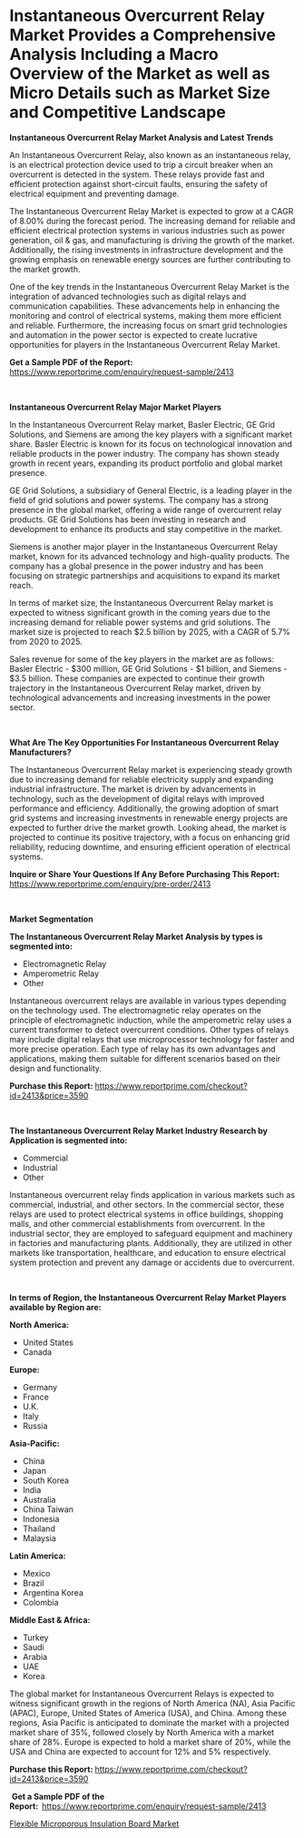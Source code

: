 <p><h1>Instantaneous Overcurrent Relay Market Provides a Comprehensive Analysis Including a Macro Overview of the Market as well as Micro Details such as Market Size and Competitive Landscape</h1></p><p><strong>Instantaneous Overcurrent Relay Market Analysis and Latest Trends</strong></p>
<p><p>An Instantaneous Overcurrent Relay, also known as an instantaneous relay, is an electrical protection device used to trip a circuit breaker when an overcurrent is detected in the system. These relays provide fast and efficient protection against short-circuit faults, ensuring the safety of electrical equipment and preventing damage.</p><p>The Instantaneous Overcurrent Relay Market is expected to grow at a CAGR of 8.00% during the forecast period. The increasing demand for reliable and efficient electrical protection systems in various industries such as power generation, oil & gas, and manufacturing is driving the growth of the market. Additionally, the rising investments in infrastructure development and the growing emphasis on renewable energy sources are further contributing to the market growth.</p><p>One of the key trends in the Instantaneous Overcurrent Relay Market is the integration of advanced technologies such as digital relays and communication capabilities. These advancements help in enhancing the monitoring and control of electrical systems, making them more efficient and reliable. Furthermore, the increasing focus on smart grid technologies and automation in the power sector is expected to create lucrative opportunities for players in the Instantaneous Overcurrent Relay Market.</p></p>
<p><strong>Get a Sample PDF of the Report:&nbsp;</strong> <a href="https://www.reportprime.com/enquiry/request-sample/2413">https://www.reportprime.com/enquiry/request-sample/2413</a></p>
<p>&nbsp;</p>
<p><strong>Instantaneous Overcurrent Relay Major Market Players</strong></p>
<p><p>In the Instantaneous Overcurrent Relay market, Basler Electric, GE Grid Solutions, and Siemens are among the key players with a significant market share. Basler Electric is known for its focus on technological innovation and reliable products in the power industry. The company has shown steady growth in recent years, expanding its product portfolio and global market presence.</p><p>GE Grid Solutions, a subsidiary of General Electric, is a leading player in the field of grid solutions and power systems. The company has a strong presence in the global market, offering a wide range of overcurrent relay products. GE Grid Solutions has been investing in research and development to enhance its products and stay competitive in the market.</p><p>Siemens is another major player in the Instantaneous Overcurrent Relay market, known for its advanced technology and high-quality products. The company has a global presence in the power industry and has been focusing on strategic partnerships and acquisitions to expand its market reach.</p><p>In terms of market size, the Instantaneous Overcurrent Relay market is expected to witness significant growth in the coming years due to the increasing demand for reliable power systems and grid solutions. The market size is projected to reach $2.5 billion by 2025, with a CAGR of 5.7% from 2020 to 2025.</p><p>Sales revenue for some of the key players in the market are as follows: Basler Electric - $300 million, GE Grid Solutions - $1 billion, and Siemens - $3.5 billion. These companies are expected to continue their growth trajectory in the Instantaneous Overcurrent Relay market, driven by technological advancements and increasing investments in the power sector.</p></p>
<p>&nbsp;</p>
<p><strong>What Are The Key Opportunities For Instantaneous Overcurrent Relay Manufacturers?</strong></p>
<p><p>The Instantaneous Overcurrent Relay market is experiencing steady growth due to increasing demand for reliable electricity supply and expanding industrial infrastructure. The market is driven by advancements in technology, such as the development of digital relays with improved performance and efficiency. Additionally, the growing adoption of smart grid systems and increasing investments in renewable energy projects are expected to further drive the market growth. Looking ahead, the market is projected to continue its positive trajectory, with a focus on enhancing grid reliability, reducing downtime, and ensuring efficient operation of electrical systems.</p></p>
<p><strong>Inquire or Share Your Questions If Any Before Purchasing This Report:</strong> <a href="https://www.reportprime.com/enquiry/pre-order/2413">https://www.reportprime.com/enquiry/pre-order/2413</a></p>
<p>&nbsp;</p>
<p><strong>Market Segmentation</strong></p>
<p><strong>The Instantaneous Overcurrent Relay Market Analysis by types is segmented into:</strong></p>
<p><ul><li>Electromagnetic Relay</li><li>Amperometric Relay</li><li>Other</li></ul></p>
<p><p>Instantaneous overcurrent relays are available in various types depending on the technology used. The electromagnetic relay operates on the principle of electromagnetic induction, while the amperometric relay uses a current transformer to detect overcurrent conditions. Other types of relays may include digital relays that use microprocessor technology for faster and more precise operation. Each type of relay has its own advantages and applications, making them suitable for different scenarios based on their design and functionality.</p></p>
<p><strong>Purchase this Report:&nbsp;</strong><a href="https://www.reportprime.com/checkout?id=2413&price=3590">https://www.reportprime.com/checkout?id=2413&price=3590</a></p>
<p>&nbsp;</p>
<p><strong>The Instantaneous Overcurrent Relay Market Industry Research by Application is segmented into:</strong></p>
<p><ul><li>Commercial</li><li>Industrial</li><li>Other</li></ul></p>
<p><p>Instantaneous overcurrent relay finds application in various markets such as commercial, industrial, and other sectors. In the commercial sector, these relays are used to protect electrical systems in office buildings, shopping malls, and other commercial establishments from overcurrent. In the industrial sector, they are employed to safeguard equipment and machinery in factories and manufacturing plants. Additionally, they are utilized in other markets like transportation, healthcare, and education to ensure electrical system protection and prevent any damage or accidents due to overcurrent.</p></p>
<p>&nbsp;</p>
<p><strong>In terms of Region, the Instantaneous Overcurrent Relay Market Players available by Region are:</strong></p>
<p>
    <p> <strong> North America: </strong>
        <ul>
            <li>United States</li>
            <li>Canada</li>
        </ul>
        </p> 
    <p> <strong> Europe: </strong>
        <ul>
            <li>Germany</li>
            <li>France</li>
            <li>U.K.</li>
            <li>Italy</li>
            <li>Russia</li>
        </ul>
        </p> 
    <p> <strong> Asia-Pacific: </strong>
        <ul>
            <li>China</li>
            <li>Japan</li>
            <li>South Korea</li>
            <li>India</li>
            <li>Australia</li>
            <li>China Taiwan</li>
            <li>Indonesia</li>
            <li>Thailand</li>
            <li>Malaysia</li>
        </ul>
        </p> 
    <p> <strong> Latin America: </strong>
        <ul>
            <li>Mexico</li>
            <li>Brazil</li>
            <li>Argentina Korea</li>
            <li>Colombia</li>
        </ul>
        </p> 
    <p> <strong> Middle East & Africa: </strong>
        <ul>
            <li>Turkey</li>
            <li>Saudi</li>
            <li>Arabia</li>
            <li>UAE</li>
            <li>Korea</li>
        </ul>
    </p>
    </p>
<p><p>The global market for Instantaneous Overcurrent Relays is expected to witness significant growth in the regions of North America (NA), Asia Pacific (APAC), Europe, United States of America (USA), and China. Among these regions, Asia Pacific is anticipated to dominate the market with a projected market share of 35%, followed closely by North America with a market share of 28%. Europe is expected to hold a market share of 20%, while the USA and China are expected to account for 12% and 5% respectively.</p></p>
<p><strong>Purchase this Report: </strong><a href="https://www.reportprime.com/checkout?id=2413&price=3590">https://www.reportprime.com/checkout?id=2413&price=3590</a></p>
<p>&nbsp;<strong>Get a Sample PDF of the Report:&nbsp;&nbsp;</strong><a href="https://www.reportprime.com/enquiry/request-sample/2413">https://www.reportprime.com/enquiry/request-sample/2413</a></p>
<p><strong></strong></p>
<p><p><a href="https://medium.com/@rose.martin6745/flexible-microporous-insulation-board-market-comprehensive-assessment-by-type-application-and-76cde7f10386">Flexible Microporous Insulation Board Market</a></p></p>